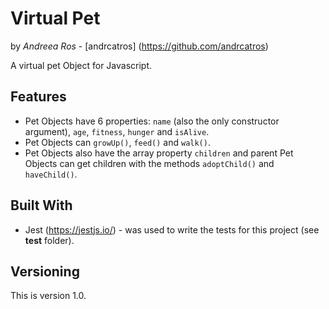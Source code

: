 # Virtual Pet 

by  *Andreea Ros* - [andrcatros] (https://github.com/andrcatros) 

A virtual pet Object for Javascript.

## Features 
* Pet Objects have 6 properties: `name` (also the only constructor argument), `age`, `fitness`, `hunger` and `isAlive`.
* Pet Objects can `growUp()`, `feed()` and `walk()`.
* Pet Objects also have the array property `children` and parent Pet Objects can get children with the methods `adoptChild()` and `haveChild()`.


## Built With
* Jest (https://jestjs.io/) - was used to write the tests for this project (see **test** folder).

## Versioning 
This is version 1.0.
